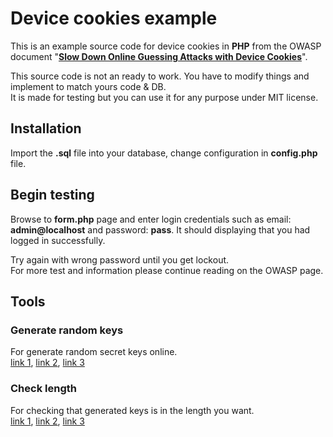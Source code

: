 # Device cookies example

This is an example source code for device cookies in **PHP** from the OWASP document "**[Slow Down Online Guessing Attacks with Device Cookies][1]**".

This source code is not an ready to work. You have to modify things and implement to match yours code & DB.<br>
It is made for testing but you can use it for any purpose under MIT license.

## Installation
Import the **.sql** file into your database, change configuration in **config.php** file.

## Begin testing
Browse to **form.php** page and enter login credentials such as email: **admin@localhost** and password: **pass**. It should displaying that you had logged in successfully.

Try again with wrong password until you get lockout.<br>
For more test and information please continue reading on the OWASP page.

## Tools
### Generate random keys
For generate random secret keys online.<br>
[link 1][gk1], [link 2][gk2], [link 3][gk3]

### Check length
For checking that generated keys is in the length you want.<br>
[link 1][chlen1], [link 2][chlen2], [link 3][chlen3]


[1]: https://www.owasp.org/index.php/Slow_Down_Online_Guessing_Attacks_with_Device_Cookies
[gk1]: http://www.unit-conversion.info/texttools/random-string-generator/
[gk2]: https://passwordsgenerator.net/
[gk3]: https://keygen.io/ 
[chlen1]: http://string-functions.com/length.aspx
[chlen2]: https://www.charactercountonline.com/
[chlen3]: https://codebeautify.org/calculate-string-length